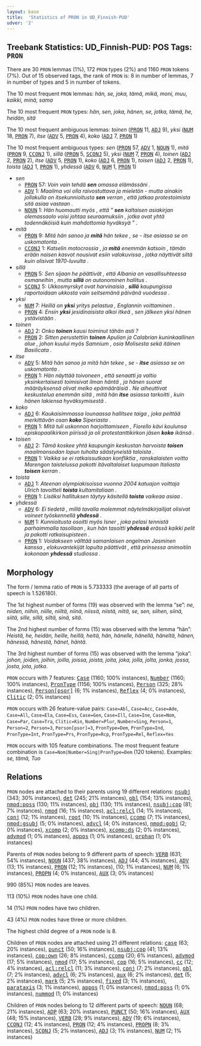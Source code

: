 ```yaml
---
layout: base
title:  'Statistics of PRON in UD_Finnish-PUD'
udver: '2'
---
```


## Treebank Statistics: UD_Finnish-PUD: POS Tags: `PRON`

There are 30 `PRON` lemmas (1%), 172 `PRON` types (2%) and 1160 `PRON` tokens (7%).
Out of 15 observed tags, the rank of `PRON` is: 8 in number of lemmas, 7 in number of types and 5 in number of tokens.

The 10 most frequent `PRON` lemmas: <em>hän, se, joka, tämä, mikä, moni, muu, kaikki, minä, sama</em>

The 10 most frequent `PRON` types:  <em>hän, sen, joka, hänen, se, jotka, tämä, he, heidän, sitä</em>

The 10 most frequent ambiguous lemmas: <em>toinen</em> (<tt><a href="fi_pud-pos-PRON.html">PRON</a></tt> 11, <tt><a href="fi_pud-pos-ADJ.html">ADJ</a></tt> 9), <em>yksi</em> (<tt><a href="fi_pud-pos-NUM.html">NUM</a></tt> 18, <tt><a href="fi_pud-pos-PRON.html">PRON</a></tt> 7), <em>itse</em> (<tt><a href="fi_pud-pos-ADV.html">ADV</a></tt> 5, <tt><a href="fi_pud-pos-PRON.html">PRON</a></tt> 4), <em>koko</em> (<tt><a href="fi_pud-pos-ADJ.html">ADJ</a></tt> 7, <tt><a href="fi_pud-pos-PRON.html">PRON</a></tt> 1)

The 10 most frequent ambiguous types:  <em>sen</em> (<tt><a href="fi_pud-pos-PRON.html">PRON</a></tt> 57, <tt><a href="fi_pud-pos-ADV.html">ADV</a></tt> 1, <tt><a href="fi_pud-pos-NOUN.html">NOUN</a></tt> 1), <em>mitä</em> (<tt><a href="fi_pud-pos-PRON.html">PRON</a></tt> 9, <tt><a href="fi_pud-pos-CCONJ.html">CCONJ</a></tt> 1), <em>sillä</em> (<tt><a href="fi_pud-pos-PRON.html">PRON</a></tt> 5, <tt><a href="fi_pud-pos-SCONJ.html">SCONJ</a></tt> 5), <em>yksi</em> (<tt><a href="fi_pud-pos-NUM.html">NUM</a></tt> 7, <tt><a href="fi_pud-pos-PRON.html">PRON</a></tt> 4), <em>toinen</em> (<tt><a href="fi_pud-pos-ADJ.html">ADJ</a></tt> 2, <tt><a href="fi_pud-pos-PRON.html">PRON</a></tt> 2), <em>itse</em> (<tt><a href="fi_pud-pos-ADV.html">ADV</a></tt> 5, <tt><a href="fi_pud-pos-PRON.html">PRON</a></tt> 1), <em>koko</em> (<tt><a href="fi_pud-pos-ADJ.html">ADJ</a></tt> 6, <tt><a href="fi_pud-pos-PRON.html">PRON</a></tt> 1), <em>toisen</em> (<tt><a href="fi_pud-pos-ADJ.html">ADJ</a></tt> 2, <tt><a href="fi_pud-pos-PRON.html">PRON</a></tt> 1), <em>toista</em> (<tt><a href="fi_pud-pos-ADJ.html">ADJ</a></tt> 1, <tt><a href="fi_pud-pos-PRON.html">PRON</a></tt> 1), <em>yhdessä</em> (<tt><a href="fi_pud-pos-ADV.html">ADV</a></tt> 6, <tt><a href="fi_pud-pos-NUM.html">NUM</a></tt> 1, <tt><a href="fi_pud-pos-PRON.html">PRON</a></tt> 1)


* <em>sen</em>
  * <tt><a href="fi_pud-pos-PRON.html">PRON</a></tt> 57: <em>Voin vain tehdä <b>sen</b> omassa elämässäni .</em>
  * <tt><a href="fi_pud-pos-ADV.html">ADV</a></tt> 1: <em>Maailma voi olla raivostuttava ja mieletön - mutta ainakin jollakulla on itsekunnioitusta <b>sen</b> verran , että jatkaa protestoimista sitä asiaa vastaan .</em>
  * <tt><a href="fi_pud-pos-NOUN.html">NOUN</a></tt> 1: <em>Hän huomautti myös , että ” <b>sen</b> kaltaisen asiakirjan olemassaolo voisi johtaa seuraamuksiin , jotka ovat yhtä todennäköisiä kuin mahdottomia hyväksyä ” .</em>
* <em>mitä</em>
  * <tt><a href="fi_pud-pos-PRON.html">PRON</a></tt> 9: <em>Mitä hän sanoo ja <b>mitä</b> hän tekee , se - itse asiassa se on uskomatonta .</em>
  * <tt><a href="fi_pud-pos-CCONJ.html">CCONJ</a></tt> 1: <em>Katselin motocrossia , ja <b>mitä</b> enemmän katsoin , tämän erään naisen kasvot nousivat esiin valokuvissa , jotka näyttivät siltä kuin olisivat 1970-luvulta .</em>
* <em>sillä</em>
  * <tt><a href="fi_pud-pos-PRON.html">PRON</a></tt> 5: <em>Sen sijaan he päättivät , että Albania on vasallisuhteessa osmaneihin , mutta <b>sillä</b> on autonominen hallitus .</em>
  * <tt><a href="fi_pud-pos-SCONJ.html">SCONJ</a></tt> 5: <em>Ukkosmyrskyt ovat harvinaisia , <b>sillä</b> kaupungissa raportoidaan ukkosta vain seitsemänä päivänä vuodessa .</em>
* <em>yksi</em>
  * <tt><a href="fi_pud-pos-NUM.html">NUM</a></tt> 7: <em>Heillä on <b>yksi</b> yritys pelastua , Englannin voittaminen .</em>
  * <tt><a href="fi_pud-pos-PRON.html">PRON</a></tt> 4: <em>Ensin <b>yksi</b> jesidinaisista alkoi itkeä , sen jälkeen yksi hänen ystävistään .</em>
* <em>toinen</em>
  * <tt><a href="fi_pud-pos-ADJ.html">ADJ</a></tt> 2: <em>Onko <b>toinen</b> kausi toiminut tähän asti ?</em>
  * <tt><a href="fi_pud-pos-PRON.html">PRON</a></tt> 2: <em>Sitten perustettiin <b>toinen</b> Apulian ja Calabrian kuninkaallinen alue , johon kuului myös Samnium , osia Molisesta sekä itäinen Basilicata .</em>
* <em>itse</em>
  * <tt><a href="fi_pud-pos-ADV.html">ADV</a></tt> 5: <em>Mitä hän sanoo ja mitä hän tekee , se - <b>itse</b> asiassa se on uskomatonta .</em>
  * <tt><a href="fi_pud-pos-PRON.html">PRON</a></tt> 1: <em>Hän näyttää toivoneen , että senaatti ja valtio yksinkertaisesti toimisivat ilman häntä , ja hänen suorat määräyksensä olivat melko epämääräisiä . Ne aiheuttivat keskustelua enemmän siitä , mitä hän <b>itse</b> asiassa tarkoitti , kuin hänen lakiensa hyväksymisestä .</em>
* <em>koko</em>
  * <tt><a href="fi_pud-pos-ADJ.html">ADJ</a></tt> 6: <em>Kaukaisimmassa lounaassa hallitsee taiga , joka peittää merkittävän osan <b>koko</b> Siperiasta .</em>
  * <tt><a href="fi_pud-pos-PRON.html">PRON</a></tt> 1: <em>Mitä tuli uskonnon harjoittamiseen , Fiorello kävi koulunsa episkopaalikirkon piirissä ja oli protestanttikirkon jäsen <b>koko</b> ikänsä .</em>
* <em>toisen</em>
  * <tt><a href="fi_pud-pos-ADJ.html">ADJ</a></tt> 2: <em>Tämä koskee yhtä kaupungin keskustan harvoista <b>toisen</b> maailmansodan lopun tuholta säästyneistä taloista .</em>
  * <tt><a href="fi_pud-pos-PRON.html">PRON</a></tt> 1: <em>Vaikka se ei ratkaissutkaan konfliktia , ranskalaisten voitto Marengon taistelussa pakotti itävaltalaiset luopumaan Italiasta <b>toisen</b> kerran .</em>
* <em>toista</em>
  * <tt><a href="fi_pud-pos-ADJ.html">ADJ</a></tt> 1: <em>Ateenan olympiakisoissa vuonna 2004 katuajon voittaja Ulrich tavoitteli <b>toista</b> kultamitaliaan .</em>
  * <tt><a href="fi_pud-pos-PRON.html">PRON</a></tt> 1: <em>Lisäksi hallituksen täytyy käsitellä <b>toista</b> vaikeaa asiaa .</em>
* <em>yhdessä</em>
  * <tt><a href="fi_pud-pos-ADV.html">ADV</a></tt> 6: <em>Ei tiedetä , millä tavalla molemmat näytelmäkirjailijat olisivat voineet työskennellä <b>yhdessä</b> .</em>
  * <tt><a href="fi_pud-pos-NUM.html">NUM</a></tt> 1: <em>Kunnioitusta osoitti myös Isner , joka pelasi tennistä parhaimmalla tasollaan , kun hän tasoitti <b>yhdessä</b> erässä kaikki pelit ja pakotti ratkaisupisteen .</em>
  * <tt><a href="fi_pud-pos-PRON.html">PRON</a></tt> 1: <em>Voidakseen välttää samanlaisen ongelman Jasminen kanssa , elokuvantekijät lopulta päättivät , että prinsessa animoitiin kokonaan <b>yhdessä</b> studiossa .</em>

## Morphology

The form / lemma ratio of `PRON` is 5.733333 (the average of all parts of speech is 1.526180).

The 1st highest number of forms (19) was observed with the lemma “se”: <em>ne, niiden, niihin, niille, niiltä, niinä, niissä, niistä, niitä, se, sen, siihen, siinä, siitä, sille, sillä, siltä, sinä, sitä</em>.

The 2nd highest number of forms (15) was observed with the lemma “hän”: <em>Heistä, he, heidän, heille, heillä, heitä, hän, hänelle, hänellä, häneltä, hänen, hänessä, hänestä, hänet, häntä</em>.

The 3rd highest number of forms (15) was observed with the lemma “joka”: <em>johon, joiden, joihin, joilla, joissa, joista, joita, joka, jolla, jolta, jonka, jossa, josta, jota, jotka</em>.

`PRON` occurs with 7 features: <tt><a href="fi_pud-feat-Case.html">Case</a></tt> (1160; 100% instances), <tt><a href="fi_pud-feat-Number.html">Number</a></tt> (1160; 100% instances), <tt><a href="fi_pud-feat-PronType.html">PronType</a></tt> (1156; 100% instances), <tt><a href="fi_pud-feat-Person.html">Person</a></tt> (325; 28% instances), <tt><a href="fi_pud-feat-Person-psor.html">Person[psor]</a></tt> (6; 1% instances), <tt><a href="fi_pud-feat-Reflex.html">Reflex</a></tt> (4; 0% instances), <tt><a href="fi_pud-feat-Clitic.html">Clitic</a></tt> (2; 0% instances)

`PRON` occurs with 26 feature-value pairs: `Case=Abl`, `Case=Acc`, `Case=Ade`, `Case=All`, `Case=Ela`, `Case=Ess`, `Case=Gen`, `Case=Ill`, `Case=Ine`, `Case=Nom`, `Case=Par`, `Case=Tra`, `Clitic=Kin`, `Number=Plur`, `Number=Sing`, `Person=1`, `Person=2`, `Person=3`, `Person[psor]=3`, `PronType=Dem`, `PronType=Ind`, `PronType=Int`, `PronType=Prs`, `PronType=Rcp`, `PronType=Rel`, `Reflex=Yes`

`PRON` occurs with 105 feature combinations.
The most frequent feature combination is `Case=Nom|Number=Sing|PronType=Dem` (120 tokens).
Examples: <em>se, tämä, Tuo</em>


## Relations

`PRON` nodes are attached to their parents using 19 different relations: <tt><a href="fi_pud-dep-nsubj.html">nsubj</a></tt> (343; 30% instances), <tt><a href="fi_pud-dep-det.html">det</a></tt> (245; 21% instances), <tt><a href="fi_pud-dep-obl.html">obl</a></tt> (154; 13% instances), <tt><a href="fi_pud-dep-nmod-poss.html">nmod:poss</a></tt> (130; 11% instances), <tt><a href="fi_pud-dep-obj.html">obj</a></tt> (130; 11% instances), <tt><a href="fi_pud-dep-nsubj-cop.html">nsubj:cop</a></tt> (81; 7% instances), <tt><a href="fi_pud-dep-nmod.html">nmod</a></tt> (16; 1% instances), <tt><a href="fi_pud-dep-acl-relcl.html">acl:relcl</a></tt> (14; 1% instances), <tt><a href="fi_pud-dep-conj.html">conj</a></tt> (12; 1% instances), <tt><a href="fi_pud-dep-root.html">root</a></tt> (10; 1% instances), <tt><a href="fi_pud-dep-ccomp.html">ccomp</a></tt> (7; 1% instances), <tt><a href="fi_pud-dep-nmod-gsubj.html">nmod:gsubj</a></tt> (5; 0% instances), <tt><a href="fi_pud-dep-advcl.html">advcl</a></tt> (4; 0% instances), <tt><a href="fi_pud-dep-nmod-gobj.html">nmod:gobj</a></tt> (2; 0% instances), <tt><a href="fi_pud-dep-xcomp.html">xcomp</a></tt> (2; 0% instances), <tt><a href="fi_pud-dep-xcomp-ds.html">xcomp:ds</a></tt> (2; 0% instances), <tt><a href="fi_pud-dep-advmod.html">advmod</a></tt> (1; 0% instances), <tt><a href="fi_pud-dep-appos.html">appos</a></tt> (1; 0% instances), <tt><a href="fi_pud-dep-orphan.html">orphan</a></tt> (1; 0% instances)

Parents of `PRON` nodes belong to 9 different parts of speech: <tt><a href="fi_pud-pos-VERB.html">VERB</a></tt> (631; 54% instances), <tt><a href="fi_pud-pos-NOUN.html">NOUN</a></tt> (437; 38% instances), <tt><a href="fi_pud-pos-ADJ.html">ADJ</a></tt> (44; 4% instances), <tt><a href="fi_pud-pos-ADV.html">ADV</a></tt> (13; 1% instances), <tt><a href="fi_pud-pos-PRON.html">PRON</a></tt> (12; 1% instances),  (10; 1% instances), <tt><a href="fi_pud-pos-NUM.html">NUM</a></tt> (6; 1% instances), <tt><a href="fi_pud-pos-PROPN.html">PROPN</a></tt> (4; 0% instances), <tt><a href="fi_pud-pos-AUX.html">AUX</a></tt> (3; 0% instances)

990 (85%) `PRON` nodes are leaves.

113 (10%) `PRON` nodes have one child.

14 (1%) `PRON` nodes have two children.

43 (4%) `PRON` nodes have three or more children.

The highest child degree of a `PRON` node is 8.

Children of `PRON` nodes are attached using 21 different relations: <tt><a href="fi_pud-dep-case.html">case</a></tt> (63; 20% instances), <tt><a href="fi_pud-dep-punct.html">punct</a></tt> (50; 16% instances), <tt><a href="fi_pud-dep-nsubj-cop.html">nsubj:cop</a></tt> (41; 13% instances), <tt><a href="fi_pud-dep-cop-own.html">cop:own</a></tt> (26; 8% instances), <tt><a href="fi_pud-dep-ccomp.html">ccomp</a></tt> (20; 6% instances), <tt><a href="fi_pud-dep-advmod.html">advmod</a></tt> (17; 5% instances), <tt><a href="fi_pud-dep-nmod.html">nmod</a></tt> (17; 5% instances), <tt><a href="fi_pud-dep-cop.html">cop</a></tt> (16; 5% instances), <tt><a href="fi_pud-dep-cc.html">cc</a></tt> (12; 4% instances), <tt><a href="fi_pud-dep-acl-relcl.html">acl:relcl</a></tt> (11; 3% instances), <tt><a href="fi_pud-dep-conj.html">conj</a></tt> (7; 2% instances), <tt><a href="fi_pud-dep-obl.html">obl</a></tt> (7; 2% instances), <tt><a href="fi_pud-dep-advcl.html">advcl</a></tt> (6; 2% instances), <tt><a href="fi_pud-dep-aux.html">aux</a></tt> (6; 2% instances), <tt><a href="fi_pud-dep-det.html">det</a></tt> (5; 2% instances), <tt><a href="fi_pud-dep-mark.html">mark</a></tt> (5; 2% instances), <tt><a href="fi_pud-dep-fixed.html">fixed</a></tt> (3; 1% instances), <tt><a href="fi_pud-dep-parataxis.html">parataxis</a></tt> (3; 1% instances), <tt><a href="fi_pud-dep-appos.html">appos</a></tt> (1; 0% instances), <tt><a href="fi_pud-dep-nmod-poss.html">nmod:poss</a></tt> (1; 0% instances), <tt><a href="fi_pud-dep-nummod.html">nummod</a></tt> (1; 0% instances)

Children of `PRON` nodes belong to 12 different parts of speech: <tt><a href="fi_pud-pos-NOUN.html">NOUN</a></tt> (68; 21% instances), <tt><a href="fi_pud-pos-ADP.html">ADP</a></tt> (63; 20% instances), <tt><a href="fi_pud-pos-PUNCT.html">PUNCT</a></tt> (50; 16% instances), <tt><a href="fi_pud-pos-AUX.html">AUX</a></tt> (48; 15% instances), <tt><a href="fi_pud-pos-VERB.html">VERB</a></tt> (28; 9% instances), <tt><a href="fi_pud-pos-ADV.html">ADV</a></tt> (19; 6% instances), <tt><a href="fi_pud-pos-CCONJ.html">CCONJ</a></tt> (12; 4% instances), <tt><a href="fi_pud-pos-PRON.html">PRON</a></tt> (12; 4% instances), <tt><a href="fi_pud-pos-PROPN.html">PROPN</a></tt> (8; 3% instances), <tt><a href="fi_pud-pos-SCONJ.html">SCONJ</a></tt> (5; 2% instances), <tt><a href="fi_pud-pos-ADJ.html">ADJ</a></tt> (3; 1% instances), <tt><a href="fi_pud-pos-NUM.html">NUM</a></tt> (2; 1% instances)

